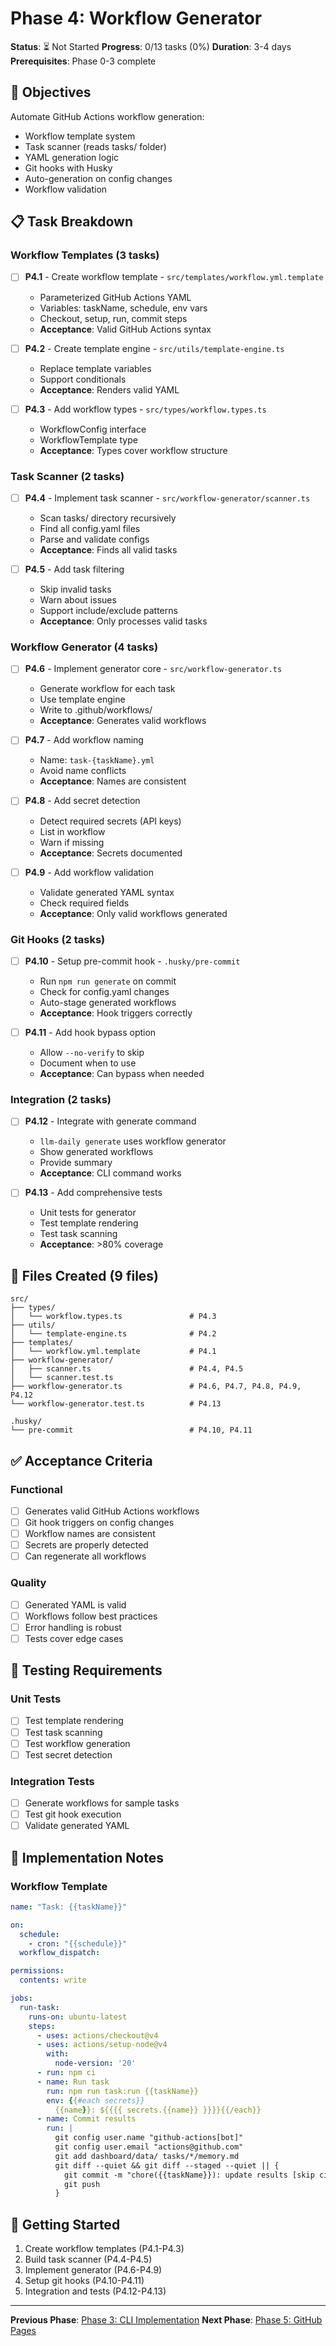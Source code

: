 # Phase 4: Workflow Generator

**Status**: ⏳ Not Started
**Progress**: 0/13 tasks (0%)
**Duration**: 3-4 days
**Prerequisites**: Phase 0-3 complete

## 🎯 Objectives

Automate GitHub Actions workflow generation:
- Workflow template system
- Task scanner (reads tasks/ folder)
- YAML generation logic
- Git hooks with Husky
- Auto-generation on config changes
- Workflow validation

## 📋 Task Breakdown

### Workflow Templates (3 tasks)

- [ ] **P4.1** - Create workflow template - `src/templates/workflow.yml.template`
  - Parameterized GitHub Actions YAML
  - Variables: taskName, schedule, env vars
  - Checkout, setup, run, commit steps
  - **Acceptance**: Valid GitHub Actions syntax

- [ ] **P4.2** - Create template engine - `src/utils/template-engine.ts`
  - Replace template variables
  - Support conditionals
  - **Acceptance**: Renders valid YAML

- [ ] **P4.3** - Add workflow types - `src/types/workflow.types.ts`
  - WorkflowConfig interface
  - WorkflowTemplate type
  - **Acceptance**: Types cover workflow structure

### Task Scanner (2 tasks)

- [ ] **P4.4** - Implement task scanner - `src/workflow-generator/scanner.ts`
  - Scan tasks/ directory recursively
  - Find all config.yaml files
  - Parse and validate configs
  - **Acceptance**: Finds all valid tasks

- [ ] **P4.5** - Add task filtering
  - Skip invalid tasks
  - Warn about issues
  - Support include/exclude patterns
  - **Acceptance**: Only processes valid tasks

### Workflow Generator (4 tasks)

- [ ] **P4.6** - Implement generator core - `src/workflow-generator.ts`
  - Generate workflow for each task
  - Use template engine
  - Write to .github/workflows/
  - **Acceptance**: Generates valid workflows

- [ ] **P4.7** - Add workflow naming
  - Name: `task-{taskName}.yml`
  - Avoid name conflicts
  - **Acceptance**: Names are consistent

- [ ] **P4.8** - Add secret detection
  - Detect required secrets (API keys)
  - List in workflow
  - Warn if missing
  - **Acceptance**: Secrets documented

- [ ] **P4.9** - Add workflow validation
  - Validate generated YAML syntax
  - Check required fields
  - **Acceptance**: Only valid workflows generated

### Git Hooks (2 tasks)

- [ ] **P4.10** - Setup pre-commit hook - `.husky/pre-commit`
  - Run `npm run generate` on commit
  - Check for config.yaml changes
  - Auto-stage generated workflows
  - **Acceptance**: Hook triggers correctly

- [ ] **P4.11** - Add hook bypass option
  - Allow `--no-verify` to skip
  - Document when to use
  - **Acceptance**: Can bypass when needed

### Integration (2 tasks)

- [ ] **P4.12** - Integrate with generate command
  - `llm-daily generate` uses workflow generator
  - Show generated workflows
  - Provide summary
  - **Acceptance**: CLI command works

- [ ] **P4.13** - Add comprehensive tests
  - Unit tests for generator
  - Test template rendering
  - Test task scanning
  - **Acceptance**: >80% coverage

## 📁 Files Created (9 files)

```
src/
├── types/
│   └── workflow.types.ts               # P4.3
├── utils/
│   └── template-engine.ts              # P4.2
├── templates/
│   └── workflow.yml.template           # P4.1
├── workflow-generator/
│   ├── scanner.ts                      # P4.4, P4.5
│   └── scanner.test.ts
├── workflow-generator.ts               # P4.6, P4.7, P4.8, P4.9, P4.12
└── workflow-generator.test.ts          # P4.13

.husky/
└── pre-commit                          # P4.10, P4.11
```

## ✅ Acceptance Criteria

### Functional
- [ ] Generates valid GitHub Actions workflows
- [ ] Git hook triggers on config changes
- [ ] Workflow names are consistent
- [ ] Secrets are properly detected
- [ ] Can regenerate all workflows

### Quality
- [ ] Generated YAML is valid
- [ ] Workflows follow best practices
- [ ] Error handling is robust
- [ ] Tests cover edge cases

## 🧪 Testing Requirements

### Unit Tests
- [ ] Test template rendering
- [ ] Test task scanning
- [ ] Test workflow generation
- [ ] Test secret detection

### Integration Tests
- [ ] Generate workflows for sample tasks
- [ ] Test git hook execution
- [ ] Validate generated YAML

## 📝 Implementation Notes

### Workflow Template
```yaml
name: "Task: {{taskName}}"

on:
  schedule:
    - cron: "{{schedule}}"
  workflow_dispatch:

permissions:
  contents: write

jobs:
  run-task:
    runs-on: ubuntu-latest
    steps:
      - uses: actions/checkout@v4
      - uses: actions/setup-node@v4
        with:
          node-version: '20'
      - run: npm ci
      - name: Run task
        run: npm run task:run {{taskName}}
        env: {{#each secrets}}
          {{name}}: ${{{{ secrets.{{name}} }}}}{{/each}}
      - name: Commit results
        run: |
          git config user.name "github-actions[bot]"
          git config user.email "actions@github.com"
          git add dashboard/data/ tasks/*/memory.md
          git diff --quiet && git diff --staged --quiet || {
            git commit -m "chore({{taskName}}): update results [skip ci]"
            git push
          }
```

## 🚀 Getting Started

1. Create workflow templates (P4.1-P4.3)
2. Build task scanner (P4.4-P4.5)
3. Implement generator (P4.6-P4.9)
4. Setup git hooks (P4.10-P4.11)
5. Integration and tests (P4.12-P4.13)

---

**Previous Phase**: [Phase 3: CLI Implementation](phase-3-cli.md)
**Next Phase**: [Phase 5: GitHub Pages](phase-5-pages.md)
